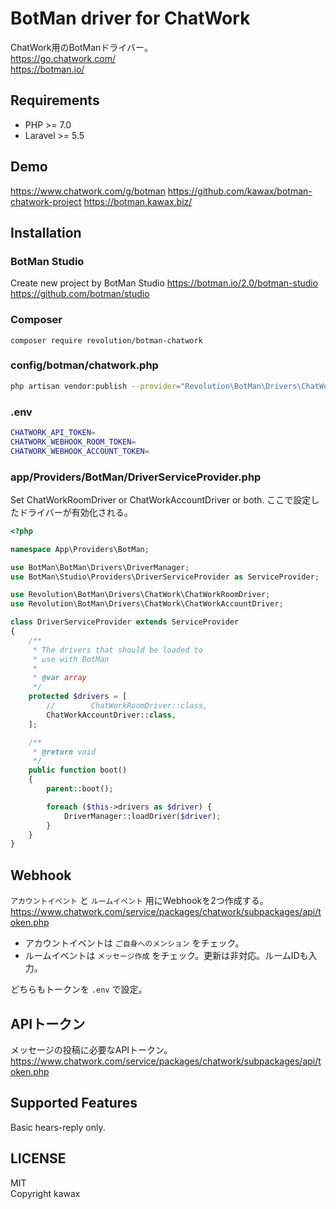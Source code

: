 # BotMan driver for ChatWork

ChatWork用のBotManドライバー。  
https://go.chatwork.com/  
https://botman.io/  

## Requirements
- PHP >= 7.0
- Laravel >= 5.5

## Demo
https://www.chatwork.com/g/botman
https://github.com/kawax/botman-chatwork-project
https://botman.kawax.biz/

## Installation

### BotMan Studio
Create new project by BotMan Studio
https://botman.io/2.0/botman-studio
https://github.com/botman/studio

### Composer
```
composer require revolution/botman-chatwork
```

### config/botman/chatwork.php
```bash
php artisan vendor:publish --provider="Revolution\BotMan\Drivers\ChatWork\Providers\ChatWorkDriverServiceProvider"
```

### .env
```bash
CHATWORK_API_TOKEN=
CHATWORK_WEBHOOK_ROOM_TOKEN=
CHATWORK_WEBHOOK_ACCOUNT_TOKEN=
```

### app/Providers/BotMan/DriverServiceProvider.php

Set ChatWorkRoomDriver or ChatWorkAccountDriver or both.
ここで設定したドライバーが有効化される。

```php
<?php

namespace App\Providers\BotMan;

use BotMan\BotMan\Drivers\DriverManager;
use BotMan\Studio\Providers\DriverServiceProvider as ServiceProvider;

use Revolution\BotMan\Drivers\ChatWork\ChatWorkRoomDriver;
use Revolution\BotMan\Drivers\ChatWork\ChatWorkAccountDriver;

class DriverServiceProvider extends ServiceProvider
{
    /**
     * The drivers that should be loaded to
     * use with BotMan
     *
     * @var array
     */
    protected $drivers = [
        //        ChatWorkRoomDriver::class,
        ChatWorkAccountDriver::class,
    ];

    /**
     * @return void
     */
    public function boot()
    {
        parent::boot();

        foreach ($this->drivers as $driver) {
            DriverManager::loadDriver($driver);
        }
    }
}
```

## Webhook
`アカウントイベント` と `ルームイベント` 用にWebhookを2つ作成する。  
https://www.chatwork.com/service/packages/chatwork/subpackages/api/token.php

- アカウントイベントは `ご自身へのメンション` をチェック。
- ルームイベントは `メッセージ作成` をチェック。更新は非対応。ルームIDも入力。

どちらもトークンを `.env` で設定。

## APIトークン
メッセージの投稿に必要なAPIトークン。
https://www.chatwork.com/service/packages/chatwork/subpackages/api/token.php


## Supported Features
Basic hears-reply only.



## LICENSE
MIT  
Copyright kawax
